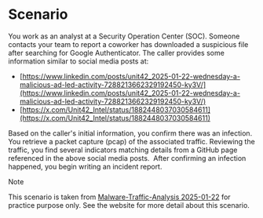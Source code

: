 # Scenario
You work as an analyst at a Security Operation Center (SOC). Someone contacts your team to report a coworker has downloaded a suspicious file after searching for Google Authenticator. The caller provides some information similar to social media posts at:
- [https://www.linkedin.com/posts/unit42_2025-01-22-wednesday-a-malicious-ad-led-activity-7288213662329192450-ky3V/](https://www.linkedin.com/posts/unit42_2025-01-22-wednesday-a-malicious-ad-led-activity-7288213662329192450-ky3V/)
- [https://x.com/Unit42_Intel/status/1882448037030584611](https://x.com/Unit42_Intel/status/1882448037030584611)

Based on the caller's initial information, you confirm there was an infection.  You retrieve a packet capture (pcap) of the associated traffic. Reviewing the traffic, you find several indicators matching details from a GitHub page referenced in the above social media posts.  After confirming an infection happened, you begin writing an incident report.

>[!Note]
This scenario is taken from [Malware-Traffic-Analysis 2025-01-22](https://www.malware-traffic-analysis.net/2025/01/22/index.html) for practice purpose only. See the website for more detail about this scenario. 